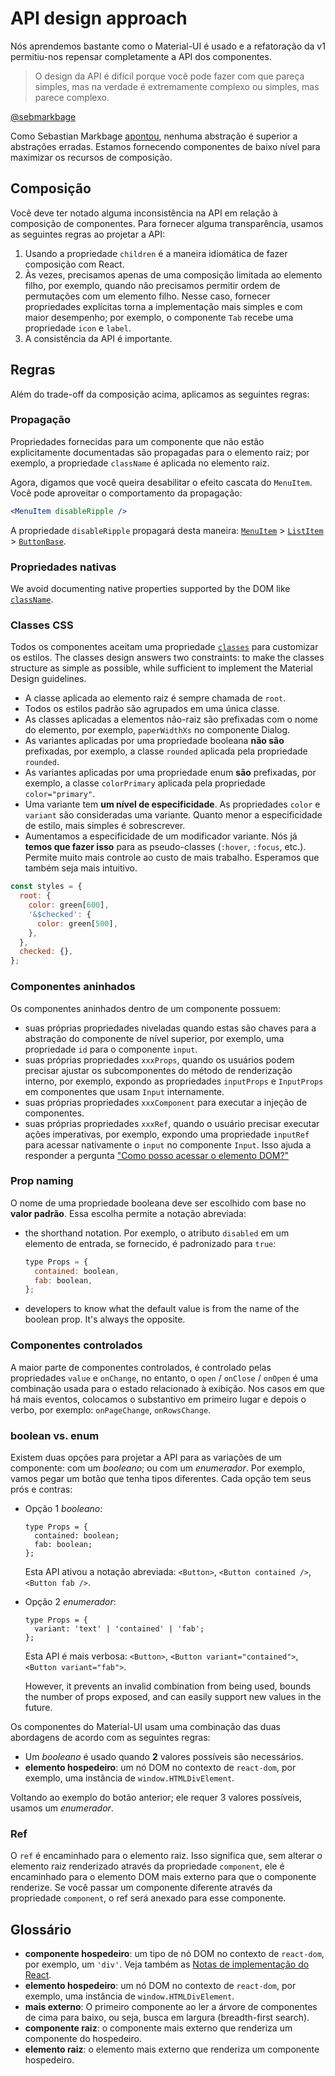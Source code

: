 # API design approach

<p class="description">Nós aprendemos bastante como o Material-UI é usado e a refatoração da v1 permitiu-nos repensar completamente a API dos componentes.</p>

> O design da API é difícil porque você pode fazer com que pareça simples, mas na verdade é extremamente complexo ou simples, mas parece complexo.

[@sebmarkbage](https://twitter.com/sebmarkbage/status/728433349337841665)

Como Sebastian Markbage [apontou](https://2014.jsconf.eu/speakers/sebastian-markbage-minimal-api-surface-area-learning-patterns-instead-of-frameworks.html), nenhuma abstração é superior a abstrações erradas. Estamos fornecendo componentes de baixo nível para maximizar os recursos de composição.

## Composição

Você deve ter notado alguma inconsistência na API em relação à composição de componentes. Para fornecer alguma transparência, usamos as seguintes regras ao projetar a API:

1. Usando a propriedade `children` é a maneira idiomática de fazer composição com React.
2. Às vezes, precisamos apenas de uma composição limitada ao elemento filho, por exemplo, quando não precisamos permitir ordem de permutações com um elemento filho. Nesse caso, fornecer propriedades explícitas torna a implementação mais simples e com maior desempenho; por exemplo, o componente `Tab` recebe uma propriedade `icon` e `label`.
3. A consistência da API é importante.

## Regras

Além do trade-off da composição acima, aplicamos as seguintes regras:

### Propagação

Propriedades fornecidas para um componente que não estão explicitamente documentadas são propagadas para o elemento raiz; por exemplo, a propriedade `className` é aplicada no elemento raiz.

Agora, digamos que você queira desabilitar o efeito cascata do `MenuItem`. Você pode aproveitar o comportamento da propagação:

```jsx
<MenuItem disableRipple />
```

A propriedade `disableRipple` propagará desta maneira: [`MenuItem`](/material-ui/api/menu-item/) > [`ListItem`](/material-ui/api/list-item/) > [`ButtonBase`](/material-ui/api/button-base/).

### Propriedades nativas

We avoid documenting native properties supported by the DOM like [`className`](/material-ui/customization/how-to-customize/#overriding-styles-with-class-names).

### Classes CSS

Todos os componentes aceitam uma propriedade [`classes`](/material-ui/customization/how-to-customize/#overriding-styles-with-class-names) para customizar os estilos. The classes design answers two constraints: to make the classes structure as simple as possible, while sufficient to implement the Material Design guidelines.

- A classe aplicada ao elemento raiz é sempre chamada de `root`.
- Todos os estilos padrão são agrupados em uma única classe.
- As classes aplicadas a elementos não-raiz são prefixadas com o nome do elemento, por exemplo, `paperWidthXs` no componente Dialog.
- As variantes aplicadas por uma propriedade booleana **não são** prefixadas, por exemplo, a classe `rounded` aplicada pela propriedade `rounded`.
- As variantes aplicadas por uma propriedade enum **são** prefixadas, por exemplo, a classe `colorPrimary` aplicada pela propriedade `color="primary"`.
- Uma variante tem **um nível de especificidade**. As propriedades `color` e `variant` são consideradas uma variante. Quanto menor a especificidade de estilo, mais simples é sobrescrever.
- Aumentamos a especificidade de um modificador variante. Nós já **temos que fazer isso** para as pseudo-classes (`:hover`, `:focus`, etc.). Permite muito mais controle ao custo de mais trabalho. Esperamos que também seja mais intuitivo.

```js
const styles = {
  root: {
    color: green[600],
    '&$checked': {
      color: green[500],
    },
  },
  checked: {},
};
```

### Componentes aninhados

Os componentes aninhados dentro de um componente possuem:

- suas próprias propriedades niveladas quando estas são chaves para a abstração do componente de nível superior, por exemplo, uma propriedade `id` para o componente `input`.
- suas próprias propriedades `xxxProps`, quando os usuários podem precisar ajustar os subcomponentes do método de renderização interno, por exemplo, expondo as propriedades `inputProps` e `InputProps` em componentes que usam `Input` internamente.
- suas próprias propriedades `xxxComponent` para executar a injeção de componentes.
- suas próprias propriedades `xxxRef`, quando o usuário precisar executar ações imperativas, por exemplo, expondo uma propriedade `inputRef` para acessar nativamente o `input` no componente `Input`. Isso ajuda a responder a pergunta ["Como posso acessar o elemento DOM?"](/material-ui/getting-started/faq/#how-can-i-access-the-dom-element)

### Prop naming

O nome de uma propriedade booleana deve ser escolhido com base no **valor padrão**. Essa escolha permite a notação abreviada:

- the shorthand notation. Por exemplo, o atributo `disabled` em um elemento de entrada, se fornecido, é padronizado para `true`:

  ```jsx
  type Props = {
    contained: boolean,
    fab: boolean,
  };
  ```

- developers to know what the default value is from the name of the boolean prop. It's always the opposite.

### Componentes controlados

A maior parte de componentes controlados, é controlado pelas propriedades `value` e `onChange`, no entanto, o `open` / `onClose` / `onOpen` é uma combinação usada para o estado relacionado à exibição. Nos casos em que há mais eventos, colocamos o substantivo em primeiro lugar e depois o verbo, por exemplo: `onPageChange`, `onRowsChange`.

### boolean vs. enum

Existem duas opções para projetar a API para as variações de um componente: com um _booleano_; ou com um _enumerador_. Por exemplo, vamos pegar um botão que tenha tipos diferentes. Cada opção tem seus prós e contras:

- Opção 1 _booleano_:

  ```tsx
  type Props = {
    contained: boolean;
    fab: boolean;
  };
  ```

  Esta API ativou a notação abreviada: `<Button>`, `<Button contained />`, `<Button fab />`.

- Opção 2 _enumerador_:

  ```tsx
  type Props = {
    variant: 'text' | 'contained' | 'fab';
  };
  ```

  Esta API é mais verbosa: `<Button>`, `<Button variant="contained">`, `<Button variant="fab">`.

  However, it prevents an invalid combination from being used, bounds the number of props exposed, and can easily support new values in the future.

Os componentes do Material-UI usam uma combinação das duas abordagens de acordo com as seguintes regras:

- Um _booleano_ é usado quando **2** valores possíveis são necessários.
- **elemento hospedeiro**: um nó DOM no contexto de `react-dom`, por exemplo, uma instância de `window.HTMLDivElement`.

Voltando ao exemplo do botão anterior; ele requer 3 valores possíveis, usamos um _enumerador_.

### Ref

O `ref` é encaminhado para o elemento raiz. Isso significa que, sem alterar o elemento raiz renderizado através da propriedade `component`, ele é encaminhado para o elemento DOM mais externo para que o componente renderize. Se você passar um componente diferente através da propriedade `component`, o ref será anexado para esse componente.

## Glossário

- **componente hospedeiro**: um tipo de nó DOM no contexto de `react-dom`, por exemplo, um `'div'`. Veja também as [Notas de implementação do React](https://reactjs.org/docs/implementation-notes.html#mounting-host-elements).
- **elemento hospedeiro**: um nó DOM no contexto de `react-dom`, por exemplo, uma instância de `window.HTMLDivElement`.
- **mais externo**: O primeiro componente ao ler a árvore de componentes de cima para baixo, ou seja, busca em largura (breadth-first search).
- **componente raiz**: o componente mais externo que renderiza um componente do hospedeiro.
- **elemento raiz**: o elemento mais externo que renderiza um componente hospedeiro.
